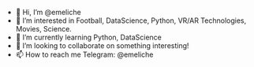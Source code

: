 - 👋 Hi, I’m @emeliche
- 👀 I’m interested in Football, DataScience, Python, VR/AR Technologies, Movies, Science.   
- 🌱 I’m currently learning Python, DataScience
- 💞️ I’m looking to collaborate on something interesting!
- 📫 How to reach me Telegram: @emeliche

<!---
emeliche/emeliche is a ✨ special ✨ repository because its `README.md` (this file) appears on your GitHub profile.
You can click the Preview link to take a look at your changes.
--->
